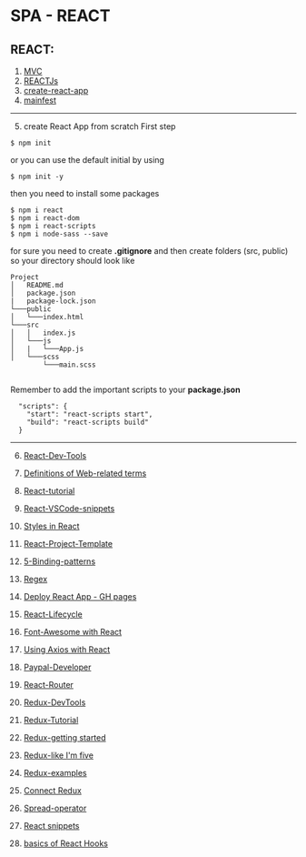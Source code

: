 # SPA - REACT 

## REACT:

1. [MVC](https://techaffinity.com/blog/mvc-architecture-benefits-of-mvc/)
2. [REACTJs](https://reactjs.org/)
3. [create-react-app](https://create-react-app.dev/)
4. [mainfest](https://web.dev/add-manifest/)

--------------------------------------------------------------------------------
5. create React App from scratch 
First step
```
$ npm init
```
or you can use the default initial by using 
```
$ npm init -y
```
then you need to install some packages 
```
$ npm i react
$ npm i react-dom
$ npm i react-scripts
$ npm i node-sass --save
```
for sure you need to create **.gitignore** and then create folders (src, public)
so your directory should look like
```
Project
│   README.md
│   package.json
|   package-lock.json
└───public
│   └───index.html
└───src
│   │   index.js
│   └───js
│   |   └───App.js
│   └───scss
        └───main.scss
   
```
Remember to add the important scripts to your __package.json__
```
  "scripts": {
    "start": "react-scripts start",
    "build": "react-scripts build"
  }
```

-------------------------------------------------------------------------------
6. [React-Dev-Tools](https://chrome.google.com/webstore/detail/react-developer-tools/fmkadmapgofadopljbjfkapdkoienihi)

7. [Definitions of Web-related terms](https://developer.mozilla.org/en-US/docs/Glossary)

8. [React-tutorial](https://reactjs.org/tutorial/tutorial.html)

9. [React-VSCode-snippets](https://marketplace.visualstudio.com/items?itemName=dsznajder.es7-react-js-snippets)

10. [Styles in React](https://www.iamtimsmith.com/blog/how-to-use-styles-in-a-react-js-application/)

11. [React-Project-Template](https://github.com/FBw-26/react-project-temp)

12. [5-Binding-patterns](https://www.freecodecamp.org/news/react-binding-patterns-5-approaches-for-handling-this-92c651b5af56/)

13. [Regex](https://regex101.com/r/yWrgA9/2/)

14. [Deploy React App - GH pages](https://blog.usejournal.com/how-to-deploy-your-react-app-into-github-pages-b2c96292b18e)

15. [React-Lifecycle](https://levelup.gitconnected.com/componentdidmakesense-react-lifecycle-explanation-393dcb19e459)

16. [Font-Awesome with React](https://www.digitalocean.com/community/tutorials/how-to-use-font-awesome-5-with-react)

17. [Using Axios with React](https://alligator.io/react/axios-react/)

18. [Paypal-Developer](https://developer.paypal.com/docs/checkout/)

19. [React-Router](https://css-tricks.com/learning-react-router/)

20. [Redux-DevTools](https://chrome.google.com/webstore/detail/redux-devtools/lmhkpmbekcpmknklioeibfkpmmfibljd?hl=en)

21. [Redux-Tutorial](https://www.youtube.com/watch?v=qrsle5quS7A&list=PL55RiY5tL51rrC3sh8qLiYHqUV3twEYU_)

22. [Redux-getting started](https://redux.js.org/introduction/getting-started)

23. [Redux-like I'm five](https://dev.to/hemanth/explain-redux-like-im-five)

24. [Redux-examples](https://redux.js.org/introduction/examples)

25. [Connect Redux](https://react-redux.js.org/api/connect)

26. [Spread-operator](https://medium.com/coding-at-dawn/how-to-use-the-spread-operator-in-javascript-b9e4a8b06fab)

27. [React snippets](https://marketplace.visualstudio.com/items?itemName=burkeholland.simple-react-snippets) 

28. [basics of React Hooks](https://www.freecodecamp.org/news/learn-the-basics-of-react-hooks-in-10-minutes-b2898287fe5d/)
